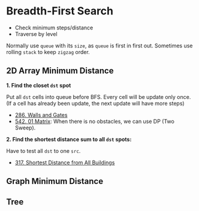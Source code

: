 # Breadth-First Search

- Check minimum steps/distance
- Traverse by level

Normally use `queue` with its `size`, as `queue` is first in first out. Sometimes use rolling `stack` to keep `zigzag` order.

## 2D Array Minimum Distance

<strong>1. Find the closet `dst` spot</strong>

Put all `dst` cells into queue before BFS. Every cell will be update only once. (If a cell has already been update, the next update will have more steps)

- [286. Walls and Gates](../Solutions/286_Walls_and_Gates/README.md)
- [542. 01 Matrix](../Solutions/542_01_Matrix/README.md): When there is no obstacles, we can use DP (Two Sweep).

<strong>2. Find the shortest distance sum to all `dst` spots:</strong>

Have to test all `dst` to one `src`.

- [317. Shortest Distance from All Buildings](./Solutions/317_Shortest_Distance_from_All_Buildings/README.md)

## Graph Minimum Distance

## Tree